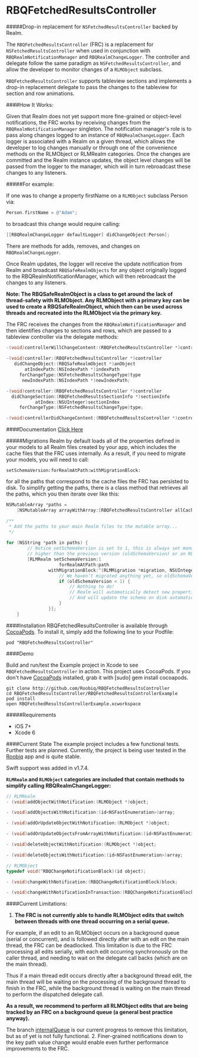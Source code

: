 RBQFetchedResultsController
===========================

#####Drop-in replacement for `NSFetchedResultsController` backed by Realm.

The `RBQFetchedResultsController` (FRC) is a replacement for `NSFetchedResultsController` when used in conjunction with `RBQRealmNotificationManager` and `RBQRealmChangeLogger`. The controller and delegate follow the same paradigm as `NSFetchedResultsController`, and allow the developer to monitor changes of a `RLMObject` subclass.

`RBQFetchedResultsController` supports tableview sections and implements a drop-in replacement delegate to pass the changes to the tableview for section and row animations.

####How It Works:

Given that Realm does not yet support more fine-grained or object-level notifications, the FRC works by receiving changes from the `RBQRealmNotificationManager` singleton. The notification manager's role is to pass along changes logged to an instance of `RBQRealmChangeLogger`. Each logger is associated with a Realm on a given thread, which allows the developer to log changes manually or through one of the convenience methods on the RLMObject or RLMRealm categories. Once the changes are committed and the Realm instance updates, the object level changes will be passed from the logger to the manager, which will in turn rebroadcast these changes to any listeners.

#####For example:

If one was to change a property firstName on a `RLMObject` subclass Person via:

```Objective-C
Person.firstName = @"Adam"; 
```

to broadcast this change would require calling: 

```Objective-C
[[RBQRealmChangeLogger defaultLogger] didChangeObject:Person];
```
There are methods for adds, removes, and changes on `RBQRealmChangeLogger`.

Once Realm updates, the logger will receive the update notification from Realm and broadcast `RBQSafeRealmObjects` for any object originally logged to the RBQRealmNotificationManager, which will then rebroadcast the changes to any listeners.

**Note: The RBQSafeRealmObject is a class to get around the lack of thread-safety with RLMObject. Any RLMObject with a primary key can be used to create a RBQSafeRealmObject, which then can be used across threads and recreated into the RLMObject via the primary key.**

The FRC receives the changes from the `RBQRealmNotificationManager` and then identifies changes to sections and rows, which are passed to a tableview controller via the delegate methods:

```Objective-C
-(void)controllerWillChangeContent:(RBQFetchedResultsController *)controller;
 
-(void)controller:(RBQFetchedResultsController *)controller
   didChangeObject:(RBQSafeRealmObject *)anObject
       atIndexPath:(NSIndexPath *)indexPath
     forChangeType:(NSFetchedResultsChangeType)type
      newIndexPath:(NSIndexPath *)newIndexPath;

-(void)controller:(RBQFetchedResultsController *)controller
  didChangeSection:(RBQFetchedResultsSectionInfo *)sectionInfo
           atIndex:(NSUInteger)sectionIndex
     forChangeType:(NSFetchedResultsChangeType)type;

-(void)controllerDidChangeContent:(RBQFetchedResultsController *)controller;
```
####Documentation
[Click Here](http://htmlpreview.github.io/?https://raw.githubusercontent.com/Roobiq/RBQFetchedResultsController/master/Documentation/html/index.html)

#####Migrations
Realm by default loads all of the properties defined in your models to all Realm files created by your app, which includes the cache files that the FRC uses internally. As a result, if you need to migrate your models, you will need to call: 
```
setSchemaVersion:forRealmAtPath:withMigrationBlock:
```
for all the paths that correspond to the cache files the FRC has persisted to disk. To simplify getting the paths, there is a class method that retrieves all the paths, which you then iterate over like this:
```Objective-C
NSMutableArray *paths =
    [NSMutableArray arrayWithArray:[RBQFetchedResultsController allCacheRealmPaths]];

/**
 * Add the paths to your main Realm files to the mutable array...
 */
 
for (NSString *path in paths) {
        // Notice setSchemaVersion is set to 1, this is always set manually. It must be
        // higher than the previous version (oldSchemaVersion) or an RLMException is thrown
        [RLMRealm setSchemaVersion:1
                    forRealmAtPath:path
                withMigrationBlock:^(RLMMigration *migration, NSUInteger oldSchemaVersion) {
                    // We haven’t migrated anything yet, so oldSchemaVersion == 0
                    if (oldSchemaVersion < 1) {
                        // Nothing to do!
                        // Realm will automatically detect new properties and removed properties
                        // And will update the schema on disk automatically
                    }
                }];
    }
```

####Installation
RBQFetchedResultsController is available through [CocoaPods](http://cocoapods.org). To install
it, simply add the following line to your Podfile:

    pod "RBQFetchedResultsController"

####Demo

Build and run/test the Example project in Xcode to see `RBQFetchedResultsController` in action. This project uses CocoaPods. If you don't have [CocoaPods](http://cocoapods.org/) installed, grab it with [sudo] gem install cocoapods.

```
git clone http://github.com/Roobiq/RBQFetchedResultsController
cd RBQFetchedResultsController/RBQFetchedResultsControllerExample
pod install
open RBQFetchedResultsControllerExample.xcworkspace
```

#####Requirements

* iOS 7+
* Xcode 6

####Current State
The example project includes a few functional tests. Further tests are planned. Currently, the project is being user tested in the [Roobiq](http://www.roobiq.com) app and is quite stable.

Swift support was added in v1.7.4.

**`RLMRealm` and `RLMObject` categories are included that contain methods to simplify calling RBQRealmChangeLogger:**

```Objective-C
// RLMRealm
- (void)addObjectWithNotification:(RLMObject *)object;

- (void)addObjectsWithNotification:(id<NSFastEnumeration>)array;

- (void)addOrUpdateObjectWithNotification:(RLMObject *)object;

- (void)addOrUpdateObjectsFromArrayWithNotification:(id<NSFastEnumeration>)array;

- (void)deleteObjectWithNotification:(RLMObject *)object;

- (void)deleteObjectsWithNotification:(id<NSFastEnumeration>)array;

// RLMObject
typedef void(^RBQChangeNotificationBlock)(id object);

- (void)changeWithNotification:(RBQChangeNotificationBlock)block;

- (void)changeWithNotificationInTransaction:(RBQChangeNotificationBlock)block;
```
####Current Limitations:

1. **The FRC is not currently able to handle RLMObject edits that switch between threads with one thread occurring on a serial queue.**
  
  For example, if an edit to an RLMObject occurs on a background queue (serial or concurrent), and is followed directly after with an edit on the main thread, the FRC can be deadlocked. This limitation is due to the FRC processing all edits serially, with each edit occurring synchronously on the caller thread, and needing to wait on the delegate call backs (which are on the main thread).

  Thus if a main thread edit occurs directly after a background thread edit, the main thread will be waiting on the processing of the background thread to finish in the FRC, while the background thread is waiting on the main thread to perform the dispatched delegate call. 

  **As a result, we recommend to perform all RLMObject edits that are being tracked by an FRC on a background queue (a general best practice anyway).**

  The branch [internalQueue](https://github.com/Roobiq/RBQFetchedResultsController/tree/internalQueue) is our current progress to remove this limitation, but as of yet is not fully functional. 
2. Finer-grained notifications down to the key path value change would enable even further performance improvements to the FRC.
 
